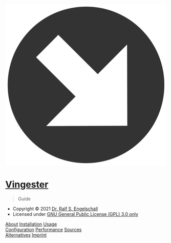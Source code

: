 
![icon](_media/icon.png)

# [Vingester](https://vingester.app)

> Guide

- Copyright &copy; 2021 [Dr. Ralf S. Engelschall](mailto:rse@engelschall.com)
- Licensed under [GNU General Public License (GPL) 3.0 only](https://spdx.org/licenses/GPL-3.0-only)

[About](/about)
[Installation](/install)
[Usage](/usage)<br/>
[Configuration](/configuration)
[Performance](/performance)
[Sources](/sources)<br/>
[Alternatives](/alternatives)
[Imprint](/imprint)

